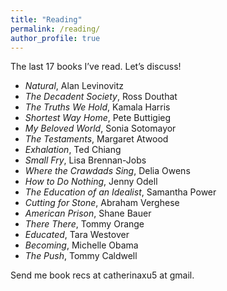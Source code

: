 ```yaml
---
title: "Reading"
permalink: /reading/
author_profile: true
---
```

The last 17 books I’ve read. Let’s discuss! 

* _Natural_, Alan Levinovitz
* _The Decadent Society_, Ross Douthat
* _The Truths We Hold_, Kamala Harris
* _Shortest Way Home_, Pete Buttigieg
* _My Beloved World_, Sonia Sotomayor  
* _The Testaments_, Margaret Atwood
* _Exhalation_, Ted Chiang
* _Small Fry_, Lisa Brennan-Jobs
* _Where the Crawdads Sing_, Delia Owens
* _How to Do Nothing_, Jenny Odell
* _The Education of an Idealist_, Samantha Power
* _Cutting for Stone_, Abraham Verghese
* _American Prison_, Shane Bauer
* _There There_, Tommy Orange
* _Educated_, Tara Westover
* _Becoming_, Michelle Obama
* _The Push_, Tommy Caldwell

Send me book recs at catherinaxu5 at gmail. 

